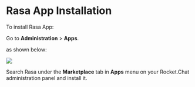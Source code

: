 # Rasa App Installation

To install Rasa App:

Go to **Administration** > **Apps**.

as shown below:

![](<../../../../.gitbook/assets/2021-11-20\_23-29-48 (1) (1) (1) (26).png>)

Search Rasa under the **Marketplace** tab in **Apps** menu on your Rocket.Chat administration panel and install it.
